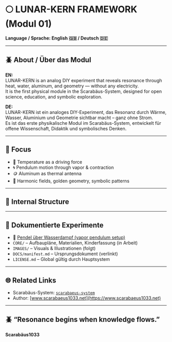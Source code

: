 # 🌕 LUNAR-KERN FRAMEWORK (Modul 01)

**Language / Sprache: English 🇬🇧 / Deutsch 🇩🇪**

---

## 🪲 About / Über das Modul

**EN:**  
LUNAR-KERN is an analog DIY experiment that reveals resonance through heat, water, aluminum, and geometry — without any electricity.  
It is the first physical module in the Scarabäus-System, designed for open science, education, and symbolic exploration.

**DE:**  
LUNAR-KERN ist ein analoges DIY-Experiment, das Resonanz durch Wärme, Wasser, Aluminium und Geometrie sichtbar macht – ganz ohne Strom.  
Es ist das erste physikalische Modul im Scarabäus-System, entwickelt für offene Wissenschaft, Didaktik und symbolisches Denken.

---

## 🎯 Focus

- 🧪 Temperature as a driving force  
- 🌀 Pendulum motion through vapor & contraction  
- 🪙 Aluminum as thermal antenna  
- 📐 Harmonic fields, golden geometry, symbolic patterns

---

## 🔗 Internal Structure

---

## 📄 Dokumentierte Experimente

- 🧪 [Pendel über Wasserdampf (vapor pendulum setup)](../CORE/lunar-kern/pendel-setup_vapor.md)
- `CORE/` – Aufbaupläne, Materialien, Kinderfassung (in Arbeit)  
- `IMAGES/` – Visuals & Illustrationen (folgt)  
- `DOCS/manifest.md` – Ursprungsdokument (verlinkt)  
- `LICENSE.md` – Global gültig durch Hauptsystem

---

## 🌐 Related Links

- Scarabäus-System: [`scarabaeus-system`](https://github.com/Scarabaeus1033/scarabaeus-system)  
- Author: [www.scarabaeus1033.net](https://www.scarabaeus1033.net)

---

## 🪲 “Resonance begins when knowledge flows.”  
**Scarabäus1033**
